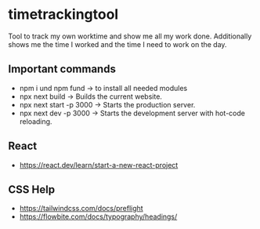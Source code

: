# timetrackingtool
Tool to track my own worktime and show me all my work done.
Additionally shows me the time I worked and the time I need to work on the day.

## Important commands
* npm i und npm fund -> to install all needed modules
* npx next build -> Builds the current website.
* npx next start -p 3000 -> Starts the production server.
* npx next dev -p 3000 -> Starts the development server with hot-code reloading.

## React
* https://react.dev/learn/start-a-new-react-project

## CSS Help
* https://tailwindcss.com/docs/preflight
* https://flowbite.com/docs/typography/headings/
